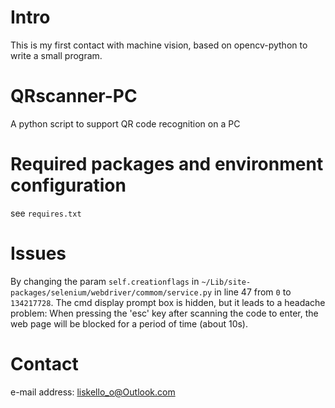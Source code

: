 # Intro
This is my first contact with machine vision, based on opencv-python to write a small program.

# QRscanner-PC
A python script to support QR code recognition on a PC

# Required packages and environment configuration
see `requires.txt`

# Issues
By changing the param `self.creationflags` in `~/Lib/site-packages/selenium/webdriver/commom/service.py` in line 47 from `0` to `134217728`.
The cmd display prompt box is hidden, but it leads to a headache problem:
When pressing the 'esc' key after scanning the code to enter, the web page will be blocked for a period of time (about 10s).

# Contact
e-mail address: liskello_o@Outlook.com 
